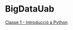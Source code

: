 # BigDataUab

[Classe 1 - Introducció a Python
]([https://github.com/CarlosVillan/BigDataUab/raw/main/Apunts/Classe1.md](https://github.com/CarlosVillan/BigDataUab/blob/main/Apunts/Classe1.md)https://github.com/CarlosVillan/BigDataUab/blob/main/Apunts/Classe1.md)
